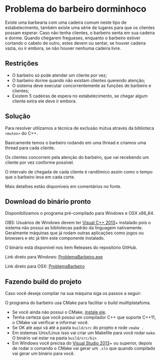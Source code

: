 # Problema do barbeiro dorminhoco

Existe uma barbearia com uma cadeira comum neste tipo de estabelecimento,
também existe uma série de lugares para que os clientes possam esperar. Caso não
tenha clientes, o barbeiro senta em sua cadeira e dorme. Quando chegarem
fregueses, enquanto o barbeiro estiver cortando o cabelo de outro, estes devem ou
sentar, se houver cadeira vazia, ou ir embora, se não houver nenhuma cadeira livre.

## Restrições

 - O barbeiro só pode atender um cliente por vez;
 - O barbeiro dorme quando não existam clientes querendo atenção;
 - O sistema deve executar concorrentemente as funções de barbeiro e clientes;
 - Existem 5 cadeiras de espera no estabelecimento, se chegar algum cliente extra ele deve ir embora.

## Solução

Para resolver utilizamos a técnica de exclusão mútua através da biblioteca `<mutex>` do C++.

Basicamente temos o barbeiro rodando em uma thread e criamos uma thread para cada cliente.

Os clientes concorrem pela atenção do barbeiro, que vai recebendo um cliente por vez conforme possível.

O intervalo de chegada de cada cliente é randômico assim como o tempo que o barbeiro leva em cada corte.

Mais detalhes estão disponíveis em comentários no fonte.

## Download do binário pronto

Disponibilizamos o programa pré-compilado para Windows e OSX x86_64.

OBS: Usuários de Windows devem ter [Visual C++ 2013](http://www.microsoft.com/en-us/download/details.aspx?id=40784)+ instalado pois o sistema não possui as bibliotecas padrão da linguagem nativamente. Geralmente máquinas que já rodam outras aplicações como jogos ou browsers e etc já têm este componente instalado.

O binário está disponível nos item Releases do repositório GitHub.

Link direto para Windows: [ProblemaBarbeiro.exe](https://github.com/mkautzmann/problema-paralelismo/releases/download/1.0.0wb/ProblemaBarbeiro.exe.zip)

Link direto para OSX: [ProblemaBarbeiro](https://github.com/mkautzmann/problema-paralelismo/releases/download/1.0.0b/ProblemaBarbeiro)

## Fazendo build do projeto

Caso você deseja compilar na sua máquina siga os passos a seguir:

O programa do barbeiro usa CMake para facilitar o build muiltiplatafoma.

  - Se você ainda não possui o CMake, [instale ele](http://www.cmake.org/download/).
  - Tenha certeza que você possui um compilador C++ que suporte C++11, o CMake vai verificar e informar você.
  - Se OK até aqui vá até a pasta `build/src` do projeto e rode `cmake .`
  - Em sistemas Unix/Linux isso vai criar um Makefile para você rodar `make`. O binário vai estar na pasta `build/src/bin`
  - Em Windows você precisa do [Visual Studio 2013](http://www.microsoft.com/en-us/download/details.aspx?id=44914)+ ou superior, depois de rodar o comando o CMake vai gerar um `.sln` que quando compilado vai gerar um binário para você.
